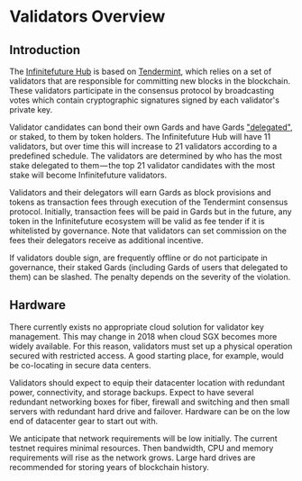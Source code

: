# Validators Overview

## Introduction

The [Infinitefuture Hub](../README.md) is based on [Tendermint](https://github.com/tendermint/tendermint/tree/master/docs/introduction), which relies on a set of validators that are responsible for committing new blocks in the blockchain. These validators participate in the consensus protocol by broadcasting votes which contain cryptographic signatures signed by each validator's private key.

Validator candidates can bond their own Gards and have Gards ["delegated"](../delegator-guide-cli.md), or staked, to them by token holders. The Infinitefuture Hub will have 11 validators, but over time this will increase to 21 validators according to a predefined schedule. The validators are determined by who has the most stake delegated to them — the top 21 validator candidates with the most stake will become Infinitefuture validators.

Validators and their delegators will earn Gards as block provisions and tokens as transaction fees through execution of the Tendermint consensus protocol. Initially, transaction fees will be paid in Gards but in the future, any token in the Infinitefuture ecosystem will be valid as fee tender if it is whitelisted by governance. Note that validators can set commission on the fees their delegators receive as additional incentive.

If validators double sign, are frequently offline or do not participate in governance, their staked Gards (including Gards of users that delegated to them) can be slashed. The penalty depends on the severity of the violation.

## Hardware

There currently exists no appropriate cloud solution for validator key management. This may change in 2018 when cloud SGX becomes more widely available. For this reason, validators must set up a physical operation secured with restricted access. A good starting place, for example, would be co-locating in secure data centers.

Validators should expect to equip their datacenter location with redundant power, connectivity, and storage backups. Expect to have several redundant networking boxes for fiber, firewall and switching and then small servers with redundant hard drive and failover. Hardware can be on the low end of datacenter gear to start out with.

We anticipate that network requirements will be low initially. The current testnet requires minimal resources. Then bandwidth, CPU and memory requirements will rise as the network grows. Large hard drives are recommended for storing years of blockchain history.

